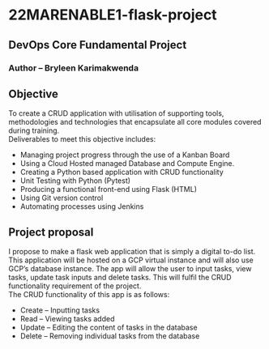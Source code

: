 # 22MARENABLE1-flask-project
## DevOps Core Fundamental Project
### **Author** – Bryleen Karimakwenda

## **Objective**
To create a CRUD application with utilisation of supporting tools, methodologies and technologies that encapsulate all core modules covered during training.  
Deliverables to meet this objective includes:
* Managing project progress through the use of a Kanban Board
* Using a Cloud Hosted managed Database and Compute Engine.
*	Creating a Python based application with CRUD functionality
*	Unit Testing with Python (Pytest)
*	Producing a functional front-end using Flask (HTML)
*	Using Git version control
*	Automating processes using Jenkins

## **Project proposal**
I propose to make a flask web application that is simply a digital to-do list. This application will be hosted on a GCP virtual instance and will also use GCP’s database instance. The app will allow the user to input tasks, view tasks, update task inputs and delete tasks. This will fulfil the CRUD functionality requirement of the project.  
The CRUD functionality of this app is as follows:
* Create – Inputting tasks
* Read – Viewing tasks added
* Update – Editing the content of tasks in the database 
* Delete – Removing individual tasks from the database 

